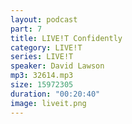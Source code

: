```yaml
---
layout: podcast
part: 7
title: LIVE!T Confidently
category: LIVE!T
series: LIVE!T
speaker: David Lawson
mp3: 32614.mp3
size: 15972305
duration: "00:20:40"
image: liveit.png
---
```


